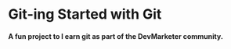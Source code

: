 # Git-ing Started with Git

#### A fun project to l earn git as part of the **DevMarketer** community.